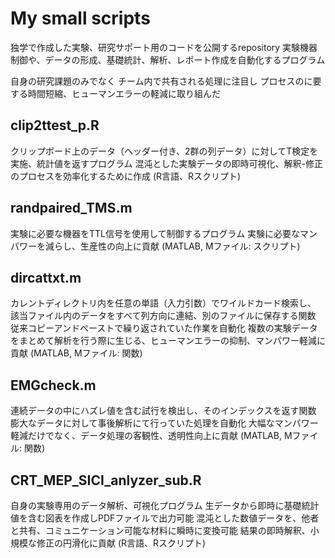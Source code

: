 # My small scripts
独学で作成した実験、研究サポート用のコードを公開するrepository  実験機器制御や、データの形成、基礎統計、解析、レポート作成を自動化するプログラム
  
自身の研究課題のみでなく  チーム内で共有される処理に注目し  プロセスのに要する時間短縮、ヒューマンエラーの軽減に取り組んだ

## clip2ttest_p.R
クリップボード上のデータ（ヘッダー付き、2群の列データ）に対してT検定を実施、統計値を返すプログラム  混沌とした実験データの即時可視化、解釈-修正のプロセスを効率化するために作成  (R言語、Rスクリプト)

## randpaired_TMS.m
実験に必要な機器をTTL信号を使用して制御するプログラム  実験に必要なマンパワーを減らし、生産性の向上に貢献  (MATLAB, Mファイル: スクリプト)

## dircattxt.m
カレントディレクトリ内を任意の単語（入力引数）でワイルドカード検索し、  該当ファイル内のデータをすべて列方向に連結、別のファイルに保存する関数  従来コピーアンドペーストで繰り返されていた作業を自動化  複数の実験データをまとめて解析を行う際に生じる、ヒューマンエラーの抑制、マンパワー軽減に貢献  (MATLAB, Mファイル: 関数)

## EMGcheck.m
連続データの中にハズレ値を含む試行を検出し、そのインデックスを返す関数  膨大なデータに対して事後解析にて行っていた処理を自動化  大幅なマンパワー軽減だけでなく、データ処理の客観性、透明性向上に貢献  (MATLAB, Mファイル: 関数)

## CRT_MEP_SICI_anlyzer_sub.R
自身の実験専用のデータ解析、可視化プログラム  生データから即時に基礎統計値を含む図表を作成しPDFファイルで出力可能  混沌とした数値データを、他者と共有、コミュニケーション可能な材料に瞬時に変換可能  結果の即時解釈、小規模な修正の円滑化に貢献  (R言語、Rスクリプト)
